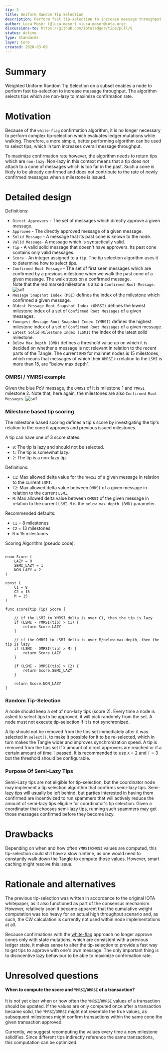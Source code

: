 ```yaml
---
tip: 3
title: Uniform Random Tip Selection
description: Perform fast tip-selection to increase message throughput
author: Luca Moser (@luca-moser) <luca.moser@iota.org>
discussions-to: https://github.com/iotaledger/tips/pull/8
status: Active
type: Standards
layer: Core
created: 2020-03-09
---
```


# Summary

Weighted Uniform Random Tip Selection on a subset enables a node to perform fast tip-selection to increase message throughput.
The algorithm selects tips which are non-lazy to maximize confirmation rate.

# Motivation

Because of the `white-flag` confirmation algorithm, it is no longer necessary to perform complex
tip-selection which evaluates ledger mutations while walking. Therefore, a more simple, better 
performing algorithm can be used to select tips, which in turn increases overall message throughput.

To maximize confirmation rate however, the algorithm needs to return tips which are `non-lazy`.
Non-lazy in this context means that a tip does not attach to a cone of messages which is too far
in the past. Such a cone is likely to be already confirmed and does not contribute to the
rate of newly confirmed messages when a milestone is issued.

# Detailed design

Definitions:
* `Direct Approvers` - The set of messages which directly approve a given message.
* `Approvee` - The directly approved message of a given message.
* `Solid Message` - A message that its past cone is known to the node.
* `Valid Message`- A message which is syntactically valid.
* `Tip` - A valid solid message that doesn't have approvers. Its past cone contains only valid messages.
* `Score` - An integer assigned to a `tip`. The tip selection algorithm uses it to determine how to select tips.
* `Confirmed Root Message` - The set of first seen messages which are confirmed by a previous milestone 
when we walk the past cone of a given message. The walk stops on a confirmed message.  
Note that the red marked milestone is also a `Confirmed Root Message`.
![sdf](cnf_tx_roots.PNG)
* `Message Snapshot Index (MSI)` defines the index of the milestone which confirmed a given message.
* `Oldest Message Root Snapshot Index (OMRSI)` defines the lowest milestone index of a set of
`Confirmed Root Messages` of a given messages.
* `Youngest Message Root Snapshot Index (YMRSI)` defines the highest milestone index of a set of
`Confirmed Root Messages` of a given message.
* `Latest Solid Milestone Index (LSMI)` the index of the latest solid milestone.
* `Below Max Depth (BMD)` defines a threshold value up on which it is decided on whether a message is not
relevant in relation to the recent parts of the Tangle. The current `BMD` for mainnet nodes is 15 milestones, 
which means that messages of which their `OMRSI` in relation to the `LSMI` is more than 15, are "below max depth".

### OMRSI / YMRSI example
Given the blue PoV message, the `OMRSI` of it is milestone 1 and `YMRSI` milestone 2.
Note that, here again, the milestones are also `Confirmed Root Messages`.
![sdf](otrsi_ytrsi.PNG)

### Milestone based tip scoring

The milestone based scoring defines a tip's score by investigating the tip's relation to
the cone it approves and previous issued  milestones.

A tip can have one of 3 score states:
* `0`: The tip is lazy and should not be selected.
* `1`: The tip is somewhat lazy.
* `2`: The tip is a non-lazy tip.

Definitions:
* `C1`: Max allowed delta value for the `YMRSI` of a given message in relation to the current `LSMI`.
* `C2`: Max allowed delta value between `OMRSI` of a given message in relation to the current `LSMI`. 
* `M`: Max allowed delta value between `OMRSI` of the given message in relation to the current `LSMI`.
`M` is the `below max depth (BMD)` parameter.

Recommended defaults:
* `C1` = 8 milestones
* `C2` = 13 milestones
* `M` = 15 milestones

Scoring Algorithm (pseudo code):
```

enum Score (
    LAZY = 0
    SEMI_LAZY = 1
    NON_LAZY = 2
)

const (
    C1 = 8
    C2 = 13
    M = 15
)

func score(tip Tip) Score {
    
    // if the LSMI to YMRSI delta is over C1, then the tip is lazy
    if (LSMI - YMRSI(tip) > C1) {
        return Score.LAZY
    }
    
    // if the OMRSI to LSMI delta is over M/below-max-depth, then the tip is lazy
    if (LSMI - OMRSI(tip) > M) {
        return Score.LAZY
    }
    
    if (LSMI - OMRSI(tip) > C2) {
        return Score.SEMI_LAZY
    }

    return Score.NON_LAZY
}
```

### Random Tip-Selection

A node should keep a set of non-lazy tips (score 2).
Every time a node is asked to select tips to be approved, it will pick randomly from the set. 
A node must not execute tip-selection if it is not synchronized.

A tip should not be removed from the tips set immediately after it was selected in `select()`,  to make it possible for it to be re-selected, which in turn makes the Tangle wider
and improves synchronization speed. A tip is removed from the tips set if `X` amount of direct
approvers are reached or if a certain amount of time `T` passed. 
It is recommended to use `X` = 2 and `T` = 3  but the threshold should be configurable.

### Purpose Of Semi-Lazy Tips

Semi-Lazy tips are not eligible for tip-selection, but the coordinator node may implement a tip selection algorithm
that confirms semi-lazy tips. Semi-lazy tips will usually be left behind, but parties interested in having them confirmed
are incentivized to run spammers that will actively reduce the amount of semi-lazy tips eligible for coordinator's tip selection. 
Given a coordinator that chooses semi-lazy tips, running such spammers may get those messages confirmed before
they become lazy.


# Drawbacks

Depending on when and how often `YMRSI`/`OMRSI` values are computed, this tip-selection could still
have a slow runtime, as one would need to constantly walk down the Tangle to compute those
values. However, smart caching might resolve this issue. 

# Rationale and alternatives

The previous tip-selection was written in accordance to the original IOTA whitepaper, as it also
functioned as part of the consensus mechanism.
However, relatively soon it became apparent that the cumulative weight computation was too heavy
for an actual high throughput scenario and, as such, the CW calculation is currently not used within
node implementations at all.

Because confirmations with the [white-flag](https://github.com/iotaledger/protocol-rfcs/blob/master/text/0005-white-flag/0005-white-flag.md) approach no longer approve cones only with state mutations,
which are consistent with a previous ledger state, it makes sense to alter the tip-selection to provide 
a fast way to get tips to approve with one's own message.
The only important thing is to disincentive lazy behaviour to be able to maximize confirmation rate.

# Unresolved questions

#### When to compute the score and `YMRSI`/`OMRSI` of a transaction?
It is not yet clear when or how often the `YMRSI`/`OMRSI` values of a transaction should be updated.
If the values are only computed once after a transaction became solid, the `YMRSI`/`OMRSI` might not
resemble the true values, as subsequent milestones might confirm transactions within the same cone the
given transaction approved.

Currently, we suggest recomputing the values every time a new milestone solidifies. 
Since different tips indirectly reference the same transactions, this computation can be optimized.  
